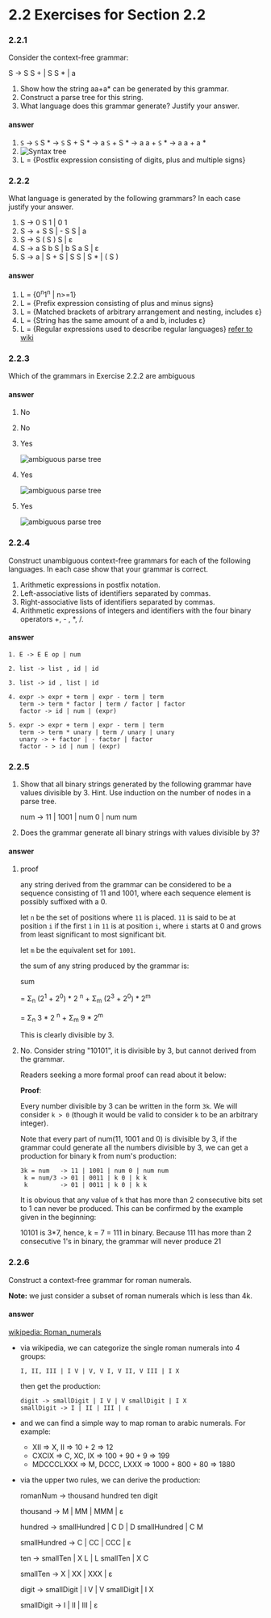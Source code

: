 # 2.2 Exercises for Section 2.2

### 2.2.1

Consider the context-free grammar:

S -> S S + | S S * | a
1. Show how the string aa+a* can be generated by this grammar.2. Construct a parse tree for this string.3. What language does this grammar generate? Justify your answer.

#### answer

1. `S` -> `S` S * -> `S` S + S * -> a `S` + S * -> a a + `S` * -> a a + a *
2. ![Syntax tree](https://raw.github.com/fool2fish/dragon-book-practice-answer/master/ch02/2.2/assets/2.2.1-2.png)
3. L = {Postfix expression consisting of digits, plus and multiple signs}

### 2.2.2

What language is generated by the following grammars? In each case justify your answer.

1. S -> 0 S 1 | 0 1
2. S -> + S S | - S S | a
3. S -> S ( S ) S | ε
4. S -> a S b S | b S a S | ε
5. S -> a | S + S | S S | S * | ( S )

#### answer

1. L = {0<sup>n</sup>1<sup>n</sup> | n>=1}
2. L = {Prefix expression consisting of plus and minus signs}
3. L = {Matched brackets of arbitrary arrangement and nesting, includes ε}
4. L = {String has the same amount of a and b, includes ε}
5. L = {Regular expressions used to describe regular languages} [refer to wiki](http://en.wikipedia.org/wiki/Regular_expression)

### 2.2.3

Which of the grammars in Exercise 2.2.2 are ambiguous

#### answer

1. No
2. No
3. Yes

   ![ambiguous parse tree](https://raw.github.com/fool2fish/dragon-book-practice-answer/master/ch02/2.2/assets/2.2.3-3.png)

4. Yes

    ![ambiguous parse tree](https://raw.github.com/fool2fish/dragon-book-practice-answer/master/ch02/2.2/assets/2.2.3-4.png)

5. Yes

    ![ambiguous parse tree](https://raw.github.com/fool2fish/dragon-book-practice-answer/master/ch02/2.2/assets/2.2.3-5.png)

### 2.2.4

Construct unambiguous context-free grammars for each ofthe following languages. In each case show that your grammar is correct.
1. Arithmetic expressions in postfix notation.2. Left-associative lists of identifiers separated by commas.3. Right-associative lists of identifiers separated by commas.4. Arithmetic expressions of integers and identifiers with the four binary operators +, - , *, /.

#### answer

```
1. E -> E E op | num

2. list -> list , id | id

3. list -> id , list | id

4. expr -> expr + term | expr - term | term
   term -> term * factor | term / factor | factor
   factor -> id | num | (expr)

5. expr -> expr + term | expr - term | term
   term -> term * unary | term / unary | unary
   unary -> + factor | - factor | factor
   factor - > id | num | (expr)
```

### 2.2.5

1. Show that all binary strings generated by the following grammar have values divisible by 3. Hint. Use induction on the number of nodes in a parse tree.

    num -> 11 | 1001 | num 0 | num num

2.  Does the grammar generate all binary strings with values divisible by 3?

#### answer

1. proof

    any string derived from the grammar can be considered to be a sequence consisting of 11 and 1001, where each sequence element is possibly suffixed with a 0.

    let `n` be the set of positions where `11` is placed. `11` is said to be at position `i` if the first `1` in `11` is at position `i`, where `i` starts at 0 and
    grows from least significant to most significant bit.

    let `m` be the equivalent set for `1001`.

    the sum of any string produced by the grammar is:

    sum

    = Σ<sub>n</sub> (2<sup>1</sup> + 2<sup>0</sup>) * 2 <sup>n</sup> + Σ<sub>m</sub> (2<sup>3</sup> + 2<sup>0</sup>) * 2<sup>m</sup>

    = Σ<sub>n</sub> 3 * 2 <sup>n</sup> + Σ<sub>m</sub> 9 * 2<sup>m</sup>

    This is clearly divisible by 3.

2. No. Consider string "10101", it is divisible by 3, but cannot derived from the grammar.

   Readers seeking a more formal proof can read about it below:

   **Proof**:

   Every number divisible by 3 can be written in the form `3k`. We will consider `k > 0` (though it would be valid to consider `k` to be an arbitrary integer).

   Note that every part of num(11, 1001 and 0) is divisible by 3, if the grammar could generate all the numbers divisible by 3, we can get a production for binary k from num's production:

   ```
   3k = num   -> 11 | 1001 | num 0 | num num
    k = num/3 -> 01 | 0011 | k 0 | k k
    k         -> 01 | 0011 | k 0 | k k
   ```

   It is obvious that any value of `k` that has more than 2 consecutive bits set to 1 can never be produced. This can be confirmed by the example given in the beginning:

   10101 is 3*7, hence, k = 7 = 111 in binary. Because 111 has more than 2 consecutive 1's in binary, the grammar will never produce 21


### 2.2.6

Construct a context-free grammar for roman numerals.
**Note:** we just consider a subset of roman numerals which is less than 4k.
#### answer[wikipedia: Roman_numerals](http://en.wikipedia.org/wiki/Roman_numerals)
- via wikipedia, we can categorize the single roman numerals into 4 groups:

    ```
    I, II, III | I V | V, V I, V II, V III | I X
    ```

    then get the production:

    ```
    digit -> smallDigit | I V | V smallDigit | I X
    smallDigit -> I | II | III | ε
    ```

- and we can find a simple way to map roman to arabic numerals. For example:

    - XII => X, II => 10 + 2 => 12
    - CXCIX => C, XC, IX => 100 + 90 + 9 => 199    - MDCCCLXXX => M, DCCC, LXXX => 1000 + 800 + 80 => 1880

- via the upper two rules, we can derive the production:

    romanNum -> thousand hundred ten digit

    thousand -> M | MM | MMM | ε

    hundred -> smallHundred | C D | D smallHundred | C M

    smallHundred -> C | CC | CCC  | ε

    ten -> smallTen | X L | L smallTen | X C

    smallTen -> X | XX | XXX | ε

    digit -> smallDigit | I V | V smallDigit | I X

    smallDigit -> I | II | III  | ε
